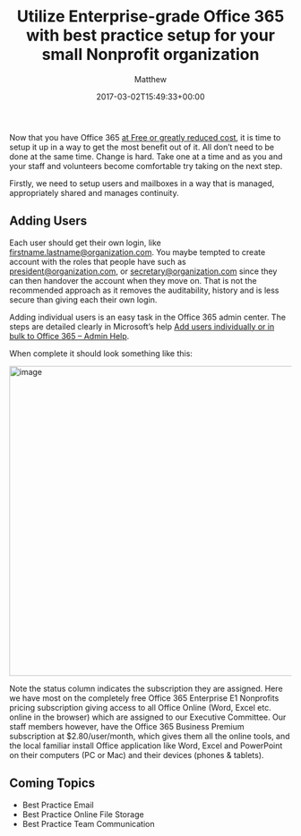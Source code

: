 ﻿---
id: 8281
title: Utilize Enterprise-grade Office 365 with best practice setup for your small Nonprofit organization
date: 2017-03-02T15:49:33+00:00
author: Matthew
layout: post
guid: http://processpa.com/?p=8281
permalink: /ExecutiveMatters/utilize-enterprise-grade-office-365-with-best-practice-setup-for-your-small-nonprofit-organization/
---
Now that you have Office 365 <a href="http://processpa.com/ExecutiveMatters/how-to-set-up-free-office-365-for-small-nonprofit-organizations-such-as-kindergartens-and-pcs-in-australia/" target="_blank">at Free or greatly reduced cost</a>, it is time to setup it up in a way to get the most benefit out of it. All don’t need to be done at the same time. Change is hard. Take one at a time and as you and your staff and volunteers become comfortable try taking on the next step.

Firstly, we need to setup users and mailboxes in a way that is managed, appropriately shared and manages continuity.

## Adding Users

Each user should get their own login, like <firstname.lastname@organization.com>. You maybe tempted to create account with the roles that people have such as <president@organization.com>, or <secretary@organization.com> since they can then handover the account when they move on. That is not the recommended approach as it removes the auditability, history and is less secure than giving each their own login.

Adding individual users is an easy task in the Office 365 admin center. The steps are detailed clearly in Microsoft’s help <a href="https://support.office.microsoft.com/en-us/article/Add-users-individually-or-in-bulk-to-Office-365-Admin-Help-1970f7d6-03b5-442f-b385-5880b9c256ec?ui=en-US&rs=en-US&ad=US" target="_blank">Add users individually or in bulk to Office 365 &#8211; Admin Help</a>.

When complete it should look something like this:

[<img title="image" style="border-top: 0px; border-right: 0px; background-image: none; border-bottom: 0px; padding-top: 0px; padding-left: 0px; border-left: 0px; display: inline; padding-right: 0px" border="0" alt="image" src="http://processpa.com/wp-content/uploads/2017/03/image_thumb.png" width="1024" height="554" />](http://processpa.com/wp-content/uploads/2017/03/image-4.png)

Note the status column indicates the subscription they are assigned. Here we have most on the completely free Office 365 Enterprise E1 Nonprofits pricing subscription giving access to all Office Online (Word, Excel etc. online in the browser) which are assigned to our Executive Committee. Our staff members however, have the Office 365 Business Premium subscription at $2.80/user/month, which gives them all the online tools, and the local familiar install Office application like Word, Excel and PowerPoint on their computers (PC or Mac) and their devices (phones & tablets).

## Coming Topics

  * Best Practice Email
  * Best Practice Online File Storage
  * Best Practice Team Communication